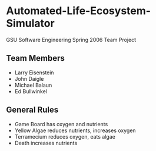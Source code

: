 # Automated-Life-Ecosystem-Simulator

GSU Software Engineering Spring 2006 Team Project


## Team Members
* Larry Eisenstein
* John Daigle
* Michael Balaun
* Ed Bullwinkel



## General Rules
- Game Board has oxygen and nutrients 
- Yellow Algae reduces nutrients, increases oxygen 
- Terramecium reduces oxygen, eats algae 
- Death increases nutrients
